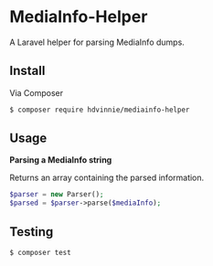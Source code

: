 # MediaInfo-Helper

A Laravel helper for parsing MediaInfo dumps.

## Install

Via Composer

``` bash
$ composer require hdvinnie/mediainfo-helper
```

## Usage

**Parsing a MediaInfo string**

Returns an array containing the parsed information.

```php
$parser = new Parser();
$parsed = $parser->parse($mediaInfo);
```

## Testing

``` bash
$ composer test
```
